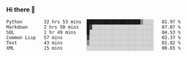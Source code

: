 ### Hi there 👋

<!--
**gustavkrist/gustavkrist** is a ✨ _special_ ✨ repository because its `README.md` (this file) appears on your GitHub profile.

Here are some ideas to get you started:

- 🔭 I’m currently working on ...
- 🌱 I’m currently learning ...
- 👯 I’m looking to collaborate on ...
- 🤔 I’m looking for help with ...
- 💬 Ask me about ...
- 📫 How to reach me: ...
- 😄 Pronouns: ...
- ⚡ Fun fact: ...
-->

<!--START_SECTION:waka-->

```text
Python        32 hrs 53 mins  ████████████████████▒░░░░   81.97 %
Markdown      2 hrs 50 mins   █▓░░░░░░░░░░░░░░░░░░░░░░░   07.07 %
SQL           1 hr 49 mins    █░░░░░░░░░░░░░░░░░░░░░░░░   04.53 %
Common Lisp   57 mins         ▓░░░░░░░░░░░░░░░░░░░░░░░░   02.37 %
Text          43 mins         ▒░░░░░░░░░░░░░░░░░░░░░░░░   01.82 %
XML           15 mins         ░░░░░░░░░░░░░░░░░░░░░░░░░   00.65 %
```

<!--END_SECTION:waka-->
